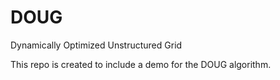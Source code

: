 # DOUG
Dynamically Optimized Unstructured Grid

This repo is created to include a demo for the DOUG algorithm.
